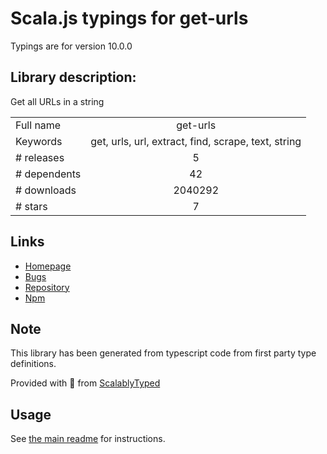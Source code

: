 
# Scala.js typings for get-urls

Typings are for version 10.0.0

## Library description:
Get all URLs in a string

|                    |                 |
| ------------------ | :-------------: |
| Full name          | get-urls |
| Keywords           | get, urls, url, extract, find, scrape, text, string |
| # releases         | 5 |
| # dependents       | 42 |
| # downloads        | 2040292 |
| # stars            | 7 |

## Links
- [Homepage](https://github.com/sindresorhus/get-urls#readme)
- [Bugs](https://github.com/sindresorhus/get-urls/issues)
- [Repository](https://github.com/sindresorhus/get-urls)
- [Npm](https://www.npmjs.com/package/get-urls)
    


## Note
This library has been generated from typescript code from first party type definitions.

Provided with :purple_heart: from [ScalablyTyped](https://github.com/oyvindberg/ScalablyTyped)

## Usage
See [the main readme](../../readme.md) for instructions.


